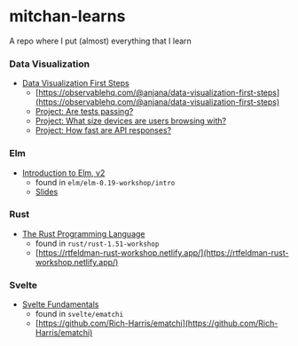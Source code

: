 # mitchan-learns

A repo where I put (almost) everything that I learn

### Data Visualization

- [Data Visualization First Steps](https://frontendmasters.com/courses/data-visualization/)
  - [https://observablehq.com/@anjana/data-visualization-first-steps](https://observablehq.com/@anjana/data-visualization-first-steps)
  - [Project: Are tests passing?](https://observablehq.com/d/3d732780f7debe60)
  - [Project: What size devices are users browsing with?](https://observablehq.com/d/a30d408e6d95e04c)
  - [Project: How fast are API responses?](https://observablehq.com/d/d7a004cd14174957)

### Elm

- [Introduction to Elm, v2](https://frontendmasters.com/courses/intro-elm/)
  - found in `elm/elm-0.19-workshop/intro`
  - [Slides](https://docs.google.com/presentation/d/1KXlrTWmUlAfrSwM_XtmwMuX3O1OjPawwe8ETR7Y57HQ/edit#slide=id.p)

### Rust

- [The Rust Programming Language](https://frontendmasters.com/courses/rust/)
  - found in `rust/rust-1.51-workshop`
  - [https://rtfeldman-rust-workshop.netlify.app/](https://rtfeldman-rust-workshop.netlify.app/)

### Svelte

- [Svelte Fundamentals](https://frontendmasters.com/courses/svelte-v2/)
  - found in `svelte/ematchi`
  - [https://github.com/Rich-Harris/ematchi](https://github.com/Rich-Harris/ematchi)
